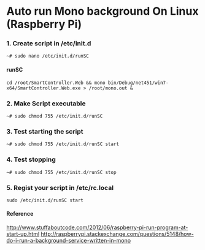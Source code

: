 # Auto run Mono background On Linux (Raspberry Pi)


### 1. Create script in /etc/init.d

```
~# sudo nano /etc/init.d/runSC
```

#### runSC
```
cd /root/SmartController.Web && mono bin/Debug/net451/win7-x64/SmartController.Web.exe > /root/mono.out &
```

### 2. Make Script executable

```
~# sudo chmod 755 /etc/init.d/runSC 
```

### 3. Test starting the script

```
~# sudo chmod 755 /etc/init.d/runSC start
```

### 4. Test stopping

```
~# sudo chmod 755 /etc/init.d/runSC stop
```

### 5. Regist your script in /etc/rc.local

```
sudo /etc/init.d/runSC start
```


#### Reference
<http://www.stuffaboutcode.com/2012/06/raspberry-pi-run-program-at-start-up.html>
<http://raspberrypi.stackexchange.com/questions/5148/how-do-i-run-a-background-service-written-in-mono>